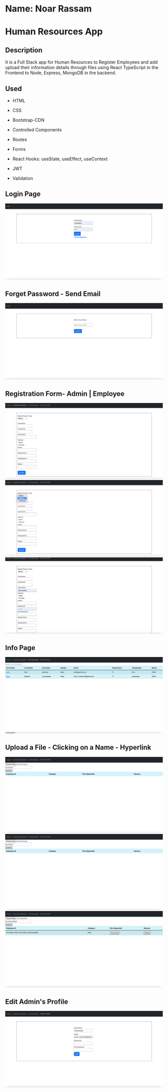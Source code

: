 # Name: Noar Rassam

# Human Resources App

## Description

It is a Full Stack app for Human Resources to Register Employees and add upload their information details through files using React TypeScript in the Frontend to Node, Express, MongoDB in the backend.

## Used

- HTML

- CSS

- Bootstrap-CDN

- Controlled Components

- Routes

- Forms

- React Hooks: useState, useEffect, useContext

- JWT

- Validation

## **Login Page**

![![Directory]()](https://github.com/noarrassam/Human-Resources/blob/main/images/1.png)

## **Forget Password - Send Email**

![![Directory]()](https://github.com/noarrassam/Human-Resources/blob/main/images/2.png)

## **Registration Form- Admin | Employee**

![![Directory]()](https://github.com/noarrassam/Human-Resources/blob/main/images/4.png)
![![Directory]()](https://github.com/noarrassam/Human-Resources/blob/main/images/5.png)
![![Directory]()](https://github.com/noarrassam/Human-Resources/blob/main/images/6.png)

## **Info Page**

![![Directory]()](https://github.com/noarrassam/Human-Resources/blob/main/images/7.png)

## **Upload a File - Clicking on a Name - Hyperlink**

![![Directory]()](https://github.com/noarrassam/Human-Resources/blob/main/images/8.png)
![![Directory]()](https://github.com/noarrassam/Human-Resources/blob/main/images/8.png)
![![Directory]()](https://github.com/noarrassam/Human-Resources/blob/main/images/9.png)

## **Edit Admin's Profile**

![![Directory]()](https://github.com/noarrassam/Human-Resources/blob/main/images/10.png)
